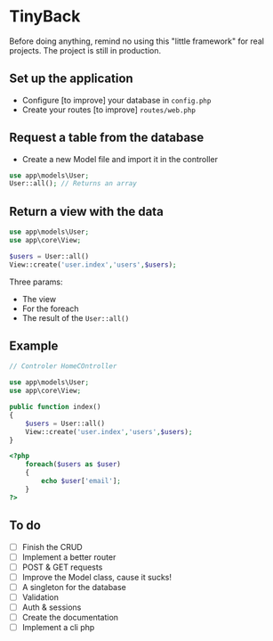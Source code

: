 # TinyBack

Before doing anything, remind no using this "little framework" for real projects. The project is 
still in production. 

## Set up the application
- Configure [to improve] your database in `config.php`
- Create your routes [to improve] `routes/web.php`

## Request a table from the database
- Create a new Model file and import it in the controller
```php
use app\models\User;
User::all(); // Returns an array
```

## Return a view with the data
```php
use app\models\User;
use app\core\View;

$users = User::all()
View::create('user.index','users',$users);
```
Three params:
- The view
- For the foreach
- The result of the `User::all()`

## Example
```php
// Controler HomeCOntroller

use app\models\User;
use app\core\View;

public function index()
{
    $users = User::all()
    View::create('user.index','users',$users);  
}
```

```php
<?php
    foreach($users as $user)
    {
        echo $user['email'];
    }
?>
```

## To do 
- [ ] Finish the CRUD
- [ ] Implement a better router
- [ ] POST & GET requests
- [ ] Improve the Model class, cause it sucks!
- [ ] A singleton for the database
- [ ] Validation
- [ ] Auth & sessions
- [ ] Create the documentation
- [ ] Implement a cli php